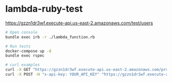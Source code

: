 # lambda-ruby-test
https://gzzn1dr3wf.execute-api.us-east-2.amazonaws.com/test/users

```bash
# Open console
bundle exec irb -r ./lambda_function.rb

# Run tests
docker-compose up -d
bundle exec rspec

# curl examples
curl -X GET "https://gzzn1dr3wf.execute-api.us-east-2.amazonaws.com/production/users"
curl -X POST -H "x-api-key: YOUR_API_KEY" "https://gzzn1dr3wf.execute-api.us-east-2.amazonaws.com/production/users?name=Alice"

```
